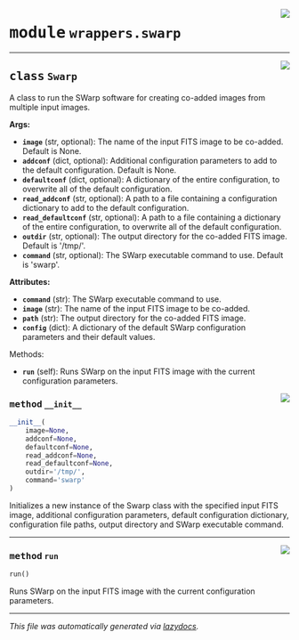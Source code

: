 <!-- markdownlint-disable -->

<a href="https://github.com/Schwarzam/MAR/blob/master/mar/mar/wrappers/swarp.py#L0"><img align="right" style="float:right;" src="https://img.shields.io/badge/-source-cccccc?style=flat-square"></a>

# <kbd>module</kbd> `wrappers.swarp`






---

<a href="https://github.com/Schwarzam/MAR/blob/master/mar/mar/wrappers/swarp.py#L11"><img align="right" style="float:right;" src="https://img.shields.io/badge/-source-cccccc?style=flat-square"></a>

## <kbd>class</kbd> `Swarp`
A class to run the SWarp software for creating co-added images from multiple input images. 



**Args:**
 
 - <b>`image`</b> (str, optional):  The name of the input FITS image to be co-added. Default is None. 
 - <b>`addconf`</b> (dict, optional):  Additional configuration parameters to add to the default configuration. Default is None. 
 - <b>`defaultconf`</b> (dict, optional):  A dictionary of the entire configuration, to overwrite all of the default configuration. 
 - <b>`read_addconf`</b> (str, optional):  A path to a file containing a configuration dictionary to add to the default configuration. 
 - <b>`read_defaultconf`</b> (str, optional):  A path to a file containing a dictionary of the entire configuration, to overwrite all of the default configuration.  
 - <b>`outdir`</b> (str, optional):  The output directory for the co-added FITS image. Default is '/tmp/'. 
 - <b>`command`</b> (str, optional):  The SWarp executable command to use. Default is 'swarp'. 



**Attributes:**
 
 - <b>`command`</b> (str):  The SWarp executable command to use. 
 - <b>`image`</b> (str):  The name of the input FITS image to be co-added. 
 - <b>`path`</b> (str):  The output directory for the co-added FITS image. 
 - <b>`config`</b> (dict):  A dictionary of the default SWarp configuration parameters and their default values. 

Methods: 
 - <b>`run`</b> (self):  Runs SWarp on the input FITS image with the current configuration parameters. 

<a href="https://github.com/Schwarzam/MAR/blob/master/mar/mar/wrappers/swarp.py#L33"><img align="right" style="float:right;" src="https://img.shields.io/badge/-source-cccccc?style=flat-square"></a>

### <kbd>method</kbd> `__init__`

```python
__init__(
    image=None,
    addconf=None,
    defaultconf=None,
    read_addconf=None,
    read_defaultconf=None,
    outdir='/tmp/',
    command='swarp'
)
```

Initializes a new instance of the Swarp class with the specified input FITS image, additional configuration parameters, default configuration dictionary, configuration file paths, output directory and SWarp executable command. 




---

<a href="https://github.com/Schwarzam/MAR/blob/master/mar/mar/wrappers/swarp.py#L115"><img align="right" style="float:right;" src="https://img.shields.io/badge/-source-cccccc?style=flat-square"></a>

### <kbd>method</kbd> `run`

```python
run()
```

Runs SWarp on the input FITS image with the current configuration parameters.  






---

_This file was automatically generated via [lazydocs](https://github.com/ml-tooling/lazydocs)._
